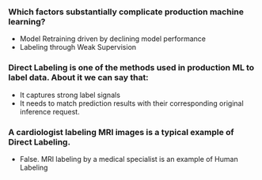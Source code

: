 ### Which factors substantially complicate production machine learning? 
* Model Retraining driven by declining model performance
* Labeling through Weak Supervision

### Direct Labeling is one of the methods used in production ML to label data. About it we can say that: 
* It captures strong label signals
* It needs to match prediction results with their corresponding original inference request.

### A cardiologist labeling MRI images is a typical example of Direct Labeling.
* False. MRI labeling by a medical specialist is an example of Human Labeling